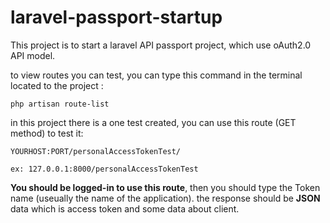 # laravel-passport-startup
This project is to start a laravel API passport project, which use oAuth2.0 API model.

to view routes you can test, you can type this command in the terminal located to the project :

`php artisan route-list`

in this project there is a one test created, you can use this route (GET method) to test it:
```
YOURHOST:PORT/personalAccessTokenTest/

ex: 127.0.0.1:8000/personalAccessTokenTest
```
**You should be logged-in to use this route**, then you should type the Token name (useually the name of the application).
the response should be **JSON** data which is access token and some data about client.
